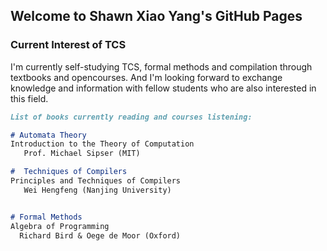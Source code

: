 ## Welcome to Shawn Xiao Yang's GitHub Pages


### Current Interest of TCS

I'm currently self-studying TCS, formal methods and compilation through textbooks and opencourses. And I'm looking forward to exchange knowledge and information with fellow students who are also interested in this field.


```markdown
List of books currently reading and courses listening:

# Automata Theory
Introduction to the Theory of Computation 
   Prof. Michael Sipser (MIT)

#  Techniques of Compilers
Principles and Techniques of Compilers 
   Wei Hengfeng (Nanjing University)


# Formal Methods
Algebra of Programming
  Richard Bird & Oege de Moor (Oxford)

```

